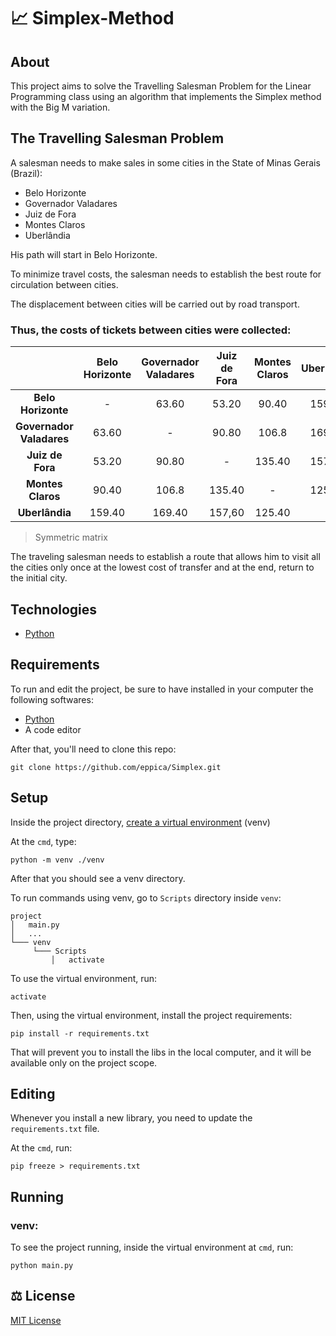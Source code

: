 # :chart_with_upwards_trend: Simplex-Method

## About

This project aims to solve the Travelling Salesman Problem for the Linear Programming class using an algorithm that implements the Simplex method with the Big M variation.

## The Travelling Salesman Problem

A salesman needs to make sales in some cities in the State of Minas Gerais (Brazil): 
- Belo Horizonte
- Governador Valadares
- Juiz de Fora
- Montes Claros
- Uberlândia

His path will start in Belo Horizonte.

To minimize travel costs, the salesman needs to establish the best route for circulation between cities.

The displacement between cities will be carried out by road transport. 

### Thus, the costs of tickets between cities were collected:
|                          | Belo Horizonte  |Governador Valadares   |  Juiz de Fora | Montes Claros  | Uberlândia  |
|  :---------:             | :---------:     | :---------:           | :---------:   |    :---------: | :---------: |
| **Belo Horizonte**       |     -           | 63.60                 | 53.20         | 90.40          | 159.40      |
| **Governador Valadares** |      63.60      | -                     | 90.80         | 106.8          | 169.40      |
| **Juiz de Fora**         |    53.20        |  90.80                | -             | 135.40         | 157,60      |
| **Montes Claros**        |    90.40        |        106.8          | 135.40        | -              | 125.40      |
| **Uberlândia**           |   159.40        | 169.40                | 157,60        | 125.40         | -           |
> Symmetric matrix 

The traveling salesman needs to establish a route that allows him to visit all the cities only once at the lowest cost of transfer and at the end, return to the initial city. 

## Technologies

- [Python](https://www.python.org)


## Requirements

To run and edit the project, be sure to have installed in your computer the following softwares:

- [Python](https://www.python.org/downloads/)
- A code editor

After that, you'll need to clone this repo:

```
git clone https://github.com/eppica/Simplex.git
```

## Setup

Inside the project directory, [create a virtual environment](https://docs.python.org/3/library/venv.html) (venv)

At the ```cmd```, type:

```
python -m venv ./venv
```

After that you should see a venv directory.

To run commands using venv, go to ```Scripts``` directory inside ```venv```:
```
project
│   main.py
│   ...
└─── venv
     └─── Scripts
         │   activate
```
To use the virtual environment, run:

```
activate
```
Then, using the virtual environment, install the project requirements:

```
pip install -r requirements.txt
```

That will prevent you to install the libs in the local computer, and it will be available only on the project scope.  

## Editing

Whenever you install a new library, you need to update the ```requirements.txt``` file.

At the ```cmd```, run:
```
pip freeze > requirements.txt
```
## Running

### venv:
To see the project running, inside the virtual environment at ```cmd```, run:
```
python main.py
```

## :balance_scale: License

[MIT License](https://github.com/eppica/Simplex/blob/main/LICENSE)
